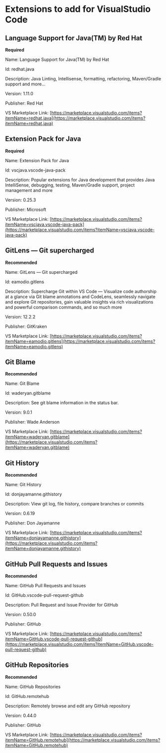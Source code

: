 # Extensions to add for VisualStudio Code

## Language Support for Java(TM) by Red Hat

**Required**

Name: Language Support for Java(TM) by Red Hat

Id: redhat.java

Description: Java Linting, Intellisense, formatting, refactoring, Maven/Gradle support and more...

Version: 1.11.0

Publisher: Red Hat

VS Marketplace Link: [https://marketplace.visualstudio.com/items?itemName=redhat.java](https://marketplace.visualstudio.com/items?itemName=redhat.java)

## Extension Pack for Java

**Required**

Name: Extension Pack for Java

Id: vscjava.vscode-java-pack

Description: Popular extensions for Java development that provides Java IntelliSense, debugging, testing, Maven/Gradle support, project management and more

Version: 0.25.3

Publisher: Microsoft

VS Marketplace Link: [https://marketplace.visualstudio.com/items?itemName=vscjava.vscode-java-pack](https://marketplace.visualstudio.com/items?itemName=vscjava.vscode-java-pack)

## GitLens — Git supercharged

**Recommended**

Name: GitLens — Git supercharged

Id: eamodio.gitlens

Description: Supercharge Git within VS Code — Visualize code authorship at a glance via Git blame annotations and CodeLens, seamlessly navigate and explore Git repositories, gain valuable insights via rich visualizations and powerful comparison commands, and so much more

Version: 12.2.2

Publisher: GitKraken

VS Marketplace Link: [https://marketplace.visualstudio.com/items?itemName=eamodio.gitlens](https://marketplace.visualstudio.com/items?itemName=eamodio.gitlens)

## Git Blame

**Recommended**

Name: Git Blame

Id: waderyan.gitblame

Description: See git blame information in the status bar.

Version: 9.0.1

Publisher: Wade Anderson

VS Marketplace Link: [https://marketplace.visualstudio.com/items?itemName=waderyan.gitblame](https://marketplace.visualstudio.com/items?itemName=waderyan.gitblame)

## Git History

**Recommended**

Name: Git History

Id: donjayamanne.githistory

Description: View git log, file history, compare branches or commits

Version: 0.6.19

Publisher: Don Jayamanne

VS Marketplace Link: [https://marketplace.visualstudio.com/items?itemName=donjayamanne.githistory](https://marketplace.visualstudio.com/items?itemName=donjayamanne.githistory)

## GitHub Pull Requests and Issues

**Recommended**

Name: GitHub Pull Requests and Issues

Id: GitHub.vscode-pull-request-github

Description: Pull Request and Issue Provider for GitHub

Version: 0.50.0

Publisher: GitHub

VS Marketplace Link: [https://marketplace.visualstudio.com/items?itemName=GitHub.vscode-pull-request-github](https://marketplace.visualstudio.com/items?itemName=GitHub.vscode-pull-request-github)

## GitHub Repositories

**Recommended**

Name: GitHub Repositories

Id: GitHub.remotehub

Description: Remotely browse and edit any GitHub repository

Version: 0.44.0

Publisher: GitHub

VS Marketplace Link: [https://marketplace.visualstudio.com/items?itemName=GitHub.remotehub](https://marketplace.visualstudio.com/items?itemName=GitHub.remotehub)